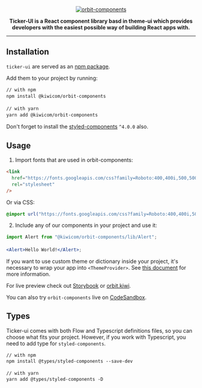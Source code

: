 
<div align="center">

<div align="center">
  <a href="https://orbit.kiwi" target="_blank">
    <img alt="orbit-components" src="ticker-ui.png" srcset="https://ticker.ui" height="150px" />
  </a>
</div>

<strong>Ticker-UI is a React component library basd in theme-ui which provides developers with the easiest possible way of building React apps with.</strong>

</div>

---

## Installation

`ticker-ui` are served as an [npm package](https://www.npmjs.com/package/@xteam/ticker-ui).

Add them to your project by running:

```bash
// with npm
npm install @kiwicom/orbit-components

// with yarn
yarn add @kiwicom/orbit-components
```

Don't forget to install the [styled-components](https://github.com/styled-components/styled-components/) `^4.0.0` also.

## Usage

1. Import fonts that are used in orbit-components:

```html
<link
  href="https://fonts.googleapis.com/css?family=Roboto:400,400i,500,500i,700"
  rel="stylesheet"
/>
```

Or via CSS:

```css
@import url("https://fonts.googleapis.com/css?family=Roboto:400,400i,500,500i,700");
```

2. Include any of our components in your project and use it:

```jsx
import Alert from "@kiwicom/orbit-components/lib/Alert";

<Alert>Hello World!</Alert>;
```

If you want to use custom theme or dictionary inside your project, it's necessary to wrap your app into `<ThemeProvider>`. See [this document](https://github.com/kiwicom/orbit/tree/master/packages/orbit-components/src/ThemeProvider/README.md) for more information.

For live preview check out [Storybook](https://kiwicom.github.io/ticker/) or [orbit.kiwi](https://ticker-ui.ui).

You can also try `orbit-components` live on [CodeSandbox](https://codesandbox.io/s/github/designkiwicom/orbit-sandbox).

## Types

Ticker-ui comes with both Flow and Typescript definitions files, so you can choose what fits your project. However, if you work with Typescript, you need to add type for `styled-components`.

```
// with npm
npm install @types/styled-components --save-dev

// with yarn
yarn add @types/styled-components -D
```

